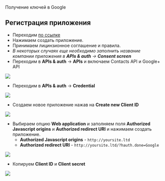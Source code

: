 Получение ключей в Google

## Регистрация приложения

* Переходим [по ссылке][1]
* Нажимаем создать приложение.
* Принимаем лицинзионное соглашение и правила.
* *В некоторых случаях еще необходимо заполнить название компании приложения в **APIs & auth** &rarr; **Consent screen***
* Переходим в **APIs & auth** &rarr; **APIs** и включаем Contacts API и Google+ API

[![](https://file.modx.pro/files/1/a/2/1a23dbb7774059caba5bcf78bb30f0d0s.jpg)](https://file.modx.pro/files/1/a/2/1a23dbb7774059caba5bcf78bb30f0d0.png)

* Переходим в **APIs & auth** &rarr; **Credential**

[![](https://file.modx.pro/files/9/e/7/9e75c595a6b5f8d2d7f3cfb8712f9732s.jpg)](https://file.modx.pro/files/9/e/7/9e75c595a6b5f8d2d7f3cfb8712f9732.png)

* Создаем новое приложение нажав на **Create new Client ID**

[![](https://file.modx.pro/files/c/9/c/c9cb6dbf2bd5a79133550733f7b7426es.jpg)](https://file.modx.pro/files/c/9/c/c9cb6dbf2bd5a79133550733f7b7426e.png)

* Выбираем опцию **Web application** и заполняем поля **Authorized Javascript origins** и **Authorized redirect URI** и нажимаем создать приложение.
  * **Authorized Javascript origins** - `http://yoursite.ltd`
  * **Authorized redirect URI** - `http://yoursite.ltd/?hauth.done=Google`

[![](https://file.modx.pro/files/3/a/8/3a83a7551e1486841476e253f2519338s.jpg)](https://file.modx.pro/files/3/a/8/3a83a7551e1486841476e253f2519338.png)

* Копируем **Client ID** и **Client secret**

[![](https://file.modx.pro/files/b/c/9/bc965d7b789dcf4571c3896e77445f56s.jpg)](https://file.modx.pro/files/b/c/9/bc965d7b789dcf4571c3896e77445f56.png)


[1]: https://code.google.com/apis/console/
